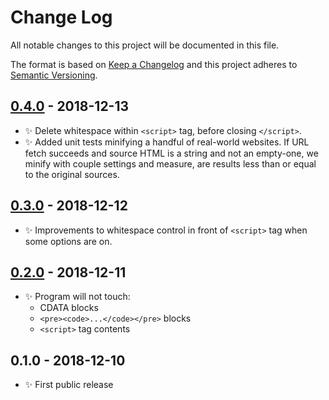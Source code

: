 # Change Log

All notable changes to this project will be documented in this file.

The format is based on [Keep a Changelog](http://keepachangelog.com/)
and this project adheres to [Semantic Versioning](http://semver.org/).

## [0.4.0] - 2018-12-13

- ✨ Delete whitespace within `<script>` tag, before closing `</script>`.
- ✨ Added unit tests minifying a handful of real-world websites. If URL fetch succeeds and source HTML is a string and not an empty-one, we minify with couple settings and measure, are results less than or equal to the original sources.

## [0.3.0] - 2018-12-12

- ✨ Improvements to whitespace control in front of `<script>` tag when some options are on.

## [0.2.0] - 2018-12-11

- ✨ Program will not touch:
  * CDATA blocks
  * `<pre><code>...</code></pre>` blocks
  * `<script>` tag contents

## 0.1.0 - 2018-12-10

- ✨ First public release

[0.4.0]: https://bitbucket.org/codsen/html-crush/branches/compare/v0.4.0%0Dv0.3.0#diff
[0.3.0]: https://bitbucket.org/codsen/html-crush/branches/compare/v0.3.0%0Dv0.2.1#diff
[0.2.0]: https://bitbucket.org/codsen/html-crush/branches/compare/v0.2.0%0Dv0.1.3#diff
